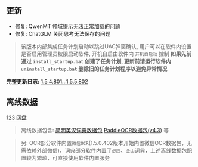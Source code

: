 ## 更新

- 修复: QwenMT 领域提示无法正常加载的问题
- 修复: ChatGLM 关闭思考无法保存的问题

> 该版本内部集成任务计划启动以跳过UAC弹窗确认, 用户可以在软件内设置是否启用管理员权限启动软件, 开机自启由软件内 `开机自启动` 控制
> **如果先前通过 `install_startup.bat` 创建了任务计划, 更新前请运行软件内 `uninstall_startup.bat` 删除旧的任务计划程序以避免异常情况**

**完整更新日志:** [1.5.4.801...1.5.5.802](https://github.com/ZGGSONG/STranslate/compare/1.5.4.801...1.5.5.802)

## 离线数据

[123 网盘](https://www.123pan.com/s/AxlRjv-OuVmA.html)

> 离线数据包含: [简明英汉词典数据包](https://github.com/skywind3000/ECDICT/releases/download/1.0.28/ecdict-sqlite-28.zip)  [PaddleOCR数据包(v4.3)](https://github.com/ZGGSONG/STranslate/releases/download/0.01/stranslate_paddleocr_data_v4.3.zip) 等

> 另: OCR部分软件内置`微信OCR`(1.5.0.402版本开始内置微信OCR数据包，无需依赖外部微信)、词典部分软件内置了`必应`、`金山`词典，上述离线数据包配置较为繁琐，可直接使用软件内置服务